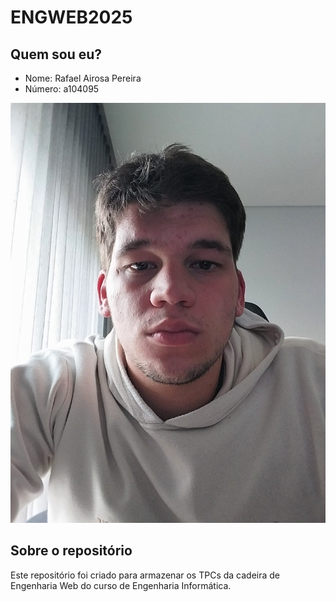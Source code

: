 # ENGWEB2025

## Quem sou eu?
- Nome: Rafael Airosa Pereira
- Número: a104095

![Rafael Pereira](rafael.jpeg)  

## Sobre o repositório
Este repositório foi criado para armazenar os TPCs da cadeira de Engenharia Web do curso de Engenharia Informática.
